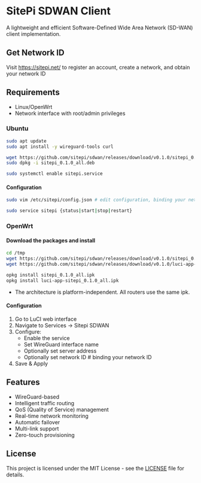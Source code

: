 # SitePi SDWAN Client

A lightweight and efficient Software-Defined Wide Area Network (SD-WAN) client implementation.

## Get Network ID
Visit https://sitepi.net/ to register an account, create a network, and obtain your network ID

## Requirements

- Linux/OpenWrt
- Network interface with root/admin privileges

### Ubuntu
```bash
sudo apt update
sudo apt install -y wireguard-tools curl

wget https://github.com/sitepi/sdwan/releases/download/v0.1.0/sitepi_0.1.0_all.deb
sudo dpkg -i sitepi_0.1.0_all.deb

sudo systemctl enable sitepi.service
```

#### Configuration
```bash
sudo vim /etc/sitepi/config.json # edit configuration, binding your network ID

sudo service sitepi {status|start|stop|restart}
```

### OpenWrt
#### Download the packages and install
```bash
cd /tmp
wget https://github.com/sitepi/sdwan/releases/download/v0.1.0/sitepi_0.1.0_all.ipk
wget https://github.com/sitepi/sdwan/releases/download/v0.1.0/luci-app-sitepi_0.1.0_all.ipk

opkg install sitepi_0.1.0_all.ipk
opkg install luci-app-sitepi_0.1.0_all.ipk
```

- The architecture is platform-independent. All routers use the same ipk.

#### Configuration
   1. Go to LuCI web interface
   2. Navigate to Services -> Sitepi SDWAN
   3. Configure:
      - Enable the service
      - Set WireGuard interface name
      - Optionally set server address
      - Optionally set network ID      # binding your network ID
   4. Save & Apply

## Features

- WireGuard-based
- Intelligent traffic routing
- QoS (Quality of Service) management
- Real-time network monitoring
- Automatic failover
- Multi-link support
- Zero-touch provisioning

## License

This project is licensed under the MIT License - see the [LICENSE](LICENSE) file for details.
